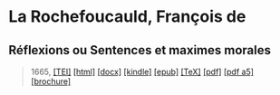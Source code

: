 # La Rochefoucauld, François de
## Réflexions ou Sentences et maximes morales

> 1665,  <a title="Source XML/TEI" class="mime48 tei" href="https://hurlus.github.io/tei/larochefoucauld1665_maximes.xml">[TEI]</a>  <a title="HTML une page" class="mime48 html" href="https://hurlus.github.io/larochefoucauld1665_maximes/larochefoucauld1665_maximes.html">[html]</a>  <a title="Bureautique (LibreOffice, MS.Word)" class="mime48 docx" href="https://hurlus.github.io/larochefoucauld1665_maximes/larochefoucauld1665_maximes.docx">[docx]</a>  <a title="Amazon.kindle" class="mime48 mobi" href="https://hurlus.github.io/larochefoucauld1665_maximes/larochefoucauld1665_maximes.mobi">[kindle]</a>  <a title="EPUB, pour liseuses et téléphones" class="mime48 epub" href="https://hurlus.github.io/larochefoucauld1665_maximes/larochefoucauld1665_maximes.epub">[epub]</a>  <a title="LaTeX" class="mime48 tex" href="https://hurlus.github.io/larochefoucauld1665_maximes/larochefoucauld1665_maximes.tex">[TeX]</a>  <a title="PDF à imprimer, A4 2 colonnes" class="mime48 pdf" href="https://hurlus.github.io/larochefoucauld1665_maximes/larochefoucauld1665_maximes.pdf">[pdf]</a>  <a title="PDF à lire, A5 une colonne" class="mime48 a5" href="https://hurlus.github.io/larochefoucauld1665_maximes/larochefoucauld1665_maximes_a5.pdf">[pdf a5]</a>  <a title="Brochure à agrafer, pdf imposé pour imprimante recto/verso" class="mime48 brochure" href="https://hurlus.github.io/larochefoucauld1665_maximes/larochefoucauld1665_maximes_brochure.pdf">[brochure]</a> 
